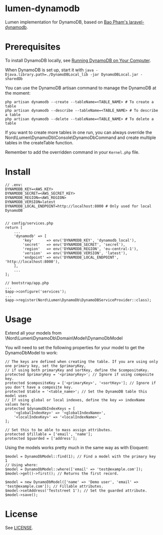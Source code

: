 # lumen-dynamodb

Lumen implementation for DynamoDB, based on [Bao Pham's laravel-dynamodb](https://github.com/baopham/laravel-dynamodb).

# Prerequisites

To install DynamoDB locally, see [Running DynamoDB on Your Computer](http://docs.aws.amazon.com/amazondynamodb/latest/developerguide/Tools.DynamoDBLocal.html).

When DynamoDB is set up, start it with `java -Djava.library.path=./DynamoDBLocal_lib -jar DynamoDBLocal.jar -sharedDb`

You can use the DynamoDB artisan command to manage the DynamoDB at the moment:

    php artisan dynamodb --create --tableName=<TABLE_NAME> # To create a table
    php artisan dynamodb --describe --tableName=<TABLE_NAME> # To describe a table
    php artisan dynamodb --delete --tableName=<TABLE_NAME> # To delete a table

If you want to create more tables in one run, you can always override the Nord\Lumen\DynamoDb\Console\DynamoDbCommand and
create multiple tables in the createTable function. 

Remember to add the overridden command in your `Kernel.php` file.


# Install

    // .env:
    DYNAMODB_KEY=<AWS_KEY>
    DYNAMODB_SECRET=<AWS_SECRET_KEY>
    DYNAMODB_REGION=<AWS_REGION>
    DYNAMODB_VERSION=latest
    DYNAMODB_LOCAL_ENDPOINT=http://localhost:8000 # Only used for local DynamoDB
    
    
    // config/services.php
    return [
        ...
        'dynamodb' => [
            'key'      => env('DYNAMODB_KEY', 'dynamodb_local'),
            'secret'   => env('DYNAMODB_SECRET', 'secret'),
            'region'   => env('DYNAMODB_REGION', 'eu-central-1'),
            'version'  => env('DYNAMODB_VERSION', 'latest'),
            'endpoint' => env('DYNAMODB_LOCAL_ENDPOINT', 'http://localhost:8000'),
        ],
        ...
    ];
    
    // bootstrap/app.php
    ...
    $app->configure('services');
    ...
    $app->register(Nord\Lumen\DynamoDb\DynamoDBServiceProvider::class);

# Usage

Extend all your models from \Nord\Lumen\DynamoDb\Domain\Model\DynamoDbModel

You will need to set the following properties for your model to get the DynamoDbModel to work:

    // The keys are defined when creating the table. If you are using only one primary key, set the $primaryKey,
    // if using both primaryKey and sortKey, define the $compositeKey.
    protected $primaryKey = '<primaryKey>'; // Ignore if using composite key.
    protected $compositeKey = ['<primaryKey>', '<sortKey>']; // Ignore if you don't have a composite key.
    protected $table = '<table_name>'; // Set the DynamoDB table this model uses
    // If using global or local indexes, define the key => indexName values here.
    protected $dynamoDbIndexKeys = [
        '<globalIndexKey>' => '<globalIndexName>',
        '<localIndexKey>' => '<localIndexName>',
    ];
    
    // Set this to be able to mass assign attributes.
    protected $fillable = ['email', 'name'];
    protected $guarded = ['address'];

Using the models works pretty much in the same way as with Eloquent:

    $model = DynamoDbModel::find(1); // Find a model with the primary key 1
    // Using where:
    $model = DynamoDbModel::where(['email' => 'test@example.com']);
    $model->get()->first(); // Returns the first record.

    $model = new DynamoDbModel(['name' => 'Demo user', 'email' => 'test@example.com']); // Fillable attributes.
    $model->setAddress('Teststreet 1'); // Set the guarded attribute.
    $model->save();
    
# License
See [LICENSE](LICENSE).
